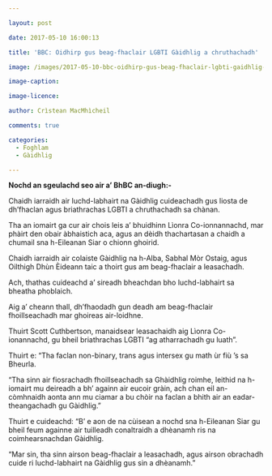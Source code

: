 ```yaml
---

layout: post

date: 2017-05-10 16:00:13

title: 'BBC: Oidhirp gus beag-fhaclair LGBTI Gàidhlig a chruthachadh'

image: /images/2017-05-10-bbc-oidhirp-gus-beag-fhaclair-lgbti-gaidhlig-a-chruthachadh.png

image-caption:

image-licence:

author: Crìstean MacMhìcheil

comments: true

categories:
  - Foghlam
  - Gàidhlig

---
```


**Nochd an sgeulachd seo air a&#8217; BhBC an-diugh:-**

Chaidh iarraidh air luchd-labhairt na Gàidhlig cuideachadh gus liosta de dh&#8217;fhaclan agus briathrachas LGBTI a chruthachadh sa chànan.

<!--more-->

Tha an iomairt ga cur air chois leis a&#8217; bhuidhinn Lìonra Co-ionnannachd, mar phàirt den obair àbhaistich aca, agus an dèidh thachartasan a chaidh a chumail sna h-Eileanan Siar o chionn ghoirid.

Chaidh iarraidh air colaiste Gàidhlig na h-Alba, Sabhal Mòr Ostaig, agus Oilthigh Dhùn Èideann taic a thoirt gus am beag-fhaclair a leasachadh.

Ach, thathas cuideachd a&#8217; sireadh bheachdan bho luchd-labhairt sa bheatha phoblaich.

Aig a&#8217; cheann thall, dh&#8217;fhaodadh gun deadh am beag-fhaclair fhoillseachadh mar ghoireas air-loidhne.

Thuirt Scott Cuthbertson, manaidsear leasachaidh aig Lìonra Co-ionannachd, gu bheil briathrachas LGBTI &#8220;ag atharrachadh gu luath&#8221;.

Thuirt e: &#8220;Tha faclan non-binary, trans agus intersex gu math ùr fiù &#8217;s sa Bheurla.

&#8220;Tha sinn air fiosrachadh fhoillseachadh sa Ghàidhlig roimhe, leithid na h-iomairt mu deireadh a bh&#8217; againn air eucoir gràin, ach chan eil an-còmhnaidh aonta ann mu ciamar a bu chòir na faclan a bhith air an eadar-theangachadh gu Gàidhlig.&#8221;

Thuirt e cuideachd: &#8220;B&#8217; e aon de na cùisean a nochd sna h-Eileanan Siar gu bheil feum againne air tuilleadh conaltraidh a dhèanamh ris na coimhearsnachdan Gàidhlig.

&#8220;Mar sin, tha sinn airson beag-fhaclair a leasachadh, agus airson obrachadh cuide ri luchd-labhairt na Gàidhlig gus sin a dhèanamh.&#8221;
